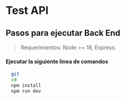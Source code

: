 # Test API
## Pasos para ejecutar Back End

> Requerimientos: Node >= 18, Express.
#### Ejecutar la siguiente linea de comandos

```bash
  git 
  cd 
  npm install
  npm run dev
```